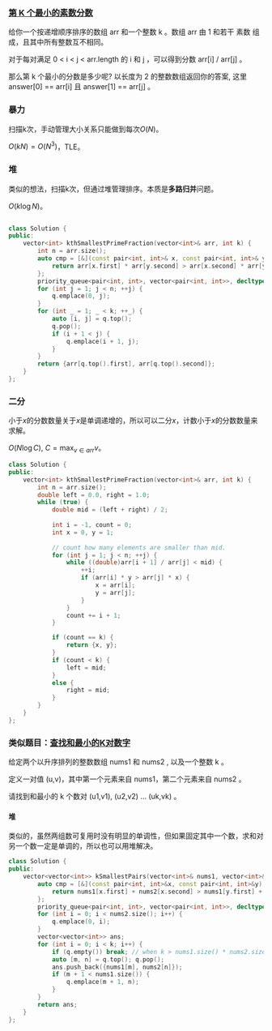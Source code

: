 ### [第 K 个最小的素数分数](https://leetcode-cn.com/problems/k-th-smallest-prime-fraction/)

给你一个按递增顺序排序的数组 arr 和一个整数 k 。数组 arr 由 1 和若干 素数  组成，且其中所有整数互不相同。

对于每对满足 0 < i < j < arr.length 的 i 和 j ，可以得到分数 arr[i] / arr[j] 。

那么第 k 个最小的分数是多少呢?  以长度为 2 的整数数组返回你的答案, 这里 answer[0] == arr[i] 且 answer[1] == arr[j] 。


### 暴力

扫描k次，手动管理大小关系只能做到每次$O(N)$。

$O(kN)=O(N^3)$，TLE。


### 堆

类似的想法，扫描k次，但通过堆管理排序。本质是**多路归并**问题。

$O(k\log N)$。

```cpp

class Solution {
public:
    vector<int> kthSmallestPrimeFraction(vector<int>& arr, int k) {
        int n = arr.size();
        auto cmp = [&](const pair<int, int>& x, const pair<int, int>& y) {
            return arr[x.first] * arr[y.second] > arr[x.second] * arr[y.first];
        };
        priority_queue<pair<int, int>, vector<pair<int, int>>, decltype(cmp)> q(cmp);
        for (int j = 1; j < n; ++j) {
            q.emplace(0, j);
        }
        for (int _ = 1; _ < k; ++_) {
            auto [i, j] = q.top();
            q.pop();
            if (i + 1 < j) {
                q.emplace(i + 1, j);
            }
        }
        return {arr[q.top().first], arr[q.top().second]};
    }
};
```


### 二分

小于$x$的分数数量关于$x$是单调递增的，所以可以二分$x$，计数小于$x$的分数数量来求解。

$O(N\log C)$, $C = \max_{v\in arr}v$。

```cpp
class Solution {
public:
    vector<int> kthSmallestPrimeFraction(vector<int>& arr, int k) {
        int n = arr.size();
        double left = 0.0, right = 1.0;
        while (true) {
            double mid = (left + right) / 2;
            
            int i = -1, count = 0;
            int x = 0, y = 1;
            
            // count how many elements are smaller than mid.
            for (int j = 1; j < n; ++j) {
                while ((double)arr[i + 1] / arr[j] < mid) {
                    ++i;
                    if (arr[i] * y > arr[j] * x) {
                        x = arr[i];
                        y = arr[j];
                    }
                }
                count += i + 1;
            }

            if (count == k) {
                return {x, y};
            }
            if (count < k) {
                left = mid;
            }
            else {
                right = mid;
            }
        }
    }
};
```


### 类似题目：[查找和最小的K对数字](https://leetcode-cn.com/problems/find-k-pairs-with-smallest-sums/)

给定两个以升序排列的整数数组 nums1 和 nums2 , 以及一个整数 k 。

定义一对值 (u,v)，其中第一个元素来自 nums1，第二个元素来自 nums2 。

请找到和最小的 k 个数对 (u1,v1),  (u2,v2)  ...  (uk,vk) 。


#### 堆

类似的，虽然两组数可复用时没有明显的单调性，但如果固定其中一个数，求和对另一个数一定是单调的，所以也可以用堆解决。

```cpp
class Solution {
public:
    vector<vector<int>> kSmallestPairs(vector<int>& nums1, vector<int>& nums2, int k) {
        auto cmp = [&](const pair<int, int>&x, const pair<int, int>&y) {
            return nums1[x.first] + nums2[x.second] > nums1[y.first] + nums2[y.second];
        };
        priority_queue<pair<int, int>, vector<pair<int, int>>, decltype(cmp)> q(cmp);
        for (int i = 0; i < nums2.size(); i++) {
            q.emplace(0, i);
        }
        vector<vector<int>> ans;
        for (int i = 0; i < k; i++) {
            if (q.empty()) break; // when k > nums1.size() * nums2.size()
            auto [m, n] = q.top(); q.pop();
            ans.push_back({nums1[m], nums2[n]});
            if (m + 1 < nums1.size()) {
                q.emplace(m + 1, n);
            }
        }
        return ans;
    }
};
```

